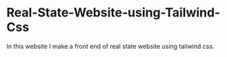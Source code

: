 # Real-State-Website-using-Tailwind-Css
In this website I make a front end of real state website using tailwind css. 
